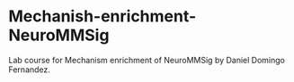 # Mechanish-enrichment-NeuroMMSig
Lab course for Mechanism enrichment of NeuroMMSig by Daniel Domingo Fernandez.